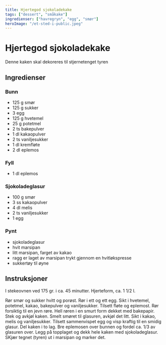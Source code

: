 ```yaml
---
title: Hjertegod sjokoladekake
tags: ["dessert", "småkake"]
ingredienser: ["havregryn", "egg", "smør"]
heroImage: "/et-sted-i-public.jpeg"
---
```


# Hjertegod sjokoladekake

Denne kaken skal dekoreres til stjernetenget tyren

## Ingredienser

### Bunn

- 125 g smør
- 125 g sukker
- 3 egg
- 125 g hvetemel
- 25 g potetmel
- 2 ts bakepulver
- 1 dl kakaopulver
- 2 ts vaniljesukker
- 1 dl kremfløte
- 2 dl eplemos

### Fyll

- 1 dl eplemos

### Sjokoladeglasur

- 100 g smør
- 3 ss kakaopulver
- 4 dl melis
- 2 ts vaniljesukker
- 1 egg

### Pynt

- sjokoladeglasur
- hvit marsipan
- litt marsipan, farget av kakao
- ragg er laget av marsipan trykt gjennom en hvitløkspresse
- sukkertøy til øyne

## Instruksjoner

I stekeovnen ved 175 gr. i ca. 45 minutter. Hjerteform, ca. 1 1/2 l.

Rør smør og sukker hvitt og porøst. Rør i ett og ett egg. Sikt i hvetemel, potetmel, kakao, bakepulver og vaniljesukker. Tilsett fløte og eplemost. Rør forsiktig til en jevn røre. Hell røren i en smurt form dekket med bakepapir. Stek og avkjøl kaken. Smelt smøret til glasuren, avkjøl det litt. Sikt i kakao, melis og vaniljesukker. Tilsett sammenvispet egg og visp kraftig til en smidig glasur. Del kaken i to lag. Bre eplemosen over bunnen og fordel ca. 1/3 av glasuren over. Legg på topplaget og dekk hele kaken med sjokoladeglasur. SKjær tegnet (tyren) ut i marsipan og marker det.
